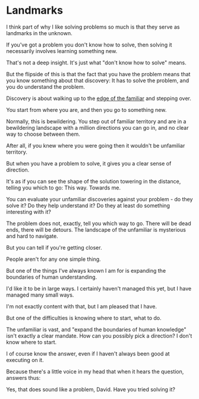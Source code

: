 # Landmarks

I think part of why I like solving problems so much is that they serve as landmarks in the unknown.

If you've got a problem you don't know how to solve, then solving it necessarily involves learning something new.

That's not a deep insight. It's just what "don't know how to solve" means.

But the flipside of this is that the fact that you have the problem means that you know something about that discovery: It has to solve the problem, and you do understand the problem.

Discovery is about walking up to the [edge of the familiar](https://notebook.drmaciver.com/posts/2021-07-26-09:00.html) and stepping over.

You start from where you are, and then you go to something new.

Normally, this is bewildering. You step out of familiar territory and are in a bewildering landscape with a million directions you can go in, and no clear way to choose between them.

After all, if you knew where you were going then it wouldn't be unfamiliar territory.

But when you have a problem to solve, it gives you a clear sense of direction.

It's as if you can see the shape of the solution towering in the distance, telling you which to go: This way. Towards me.

You can evaluate your unfamiliar discoveries against your problem - do they solve it? Do they help understand it? Do they at least do something interesting with it?

The problem does not, exactly, tell you which way to go. There will be dead ends, there will be detours. The landscape of the unfamiliar is mysterious and hard to navigate.

But you can tell if you're getting closer.

People aren't for any one simple thing.

But one of the things I've always known I am for is expanding the boundaries of human understanding.

I'd like it to be in large ways. I certainly haven't managed this yet, but I have managed many small ways.

I'm not exactly content with that, but I am pleased that I have.

But one of the difficulties is knowing where to start, what to do.

The unfamiliar is vast, and "expand the boundaries of human knowledge" isn't exactly a clear mandate. How can you possibly pick a direction? I don't know where to start.

I of course know the answer, even if I haven't always been good at executing on it.

Because there's a little voice in my head that when it hears the question, answers thus:

Yes, that does sound like a problem, David. Have you tried solving it?

